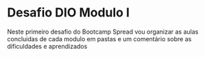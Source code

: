 # Desafio DIO Modulo I
<p>Neste primeiro desafio do Bootcamp Spread vou organizar as aulas concluidas de cada modulo em pastas e um comentário sobre as dificuldades e aprendizados</p>
